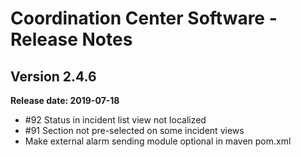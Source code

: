 # Coordination Center Software - Release Notes

## Version 2.4.6

**Release date: 2019-07-18**

* \#92 Status in incident list view not localized
* \#91 Section not pre-selected on some incident views
* Make external alarm sending module optional in maven pom.xml